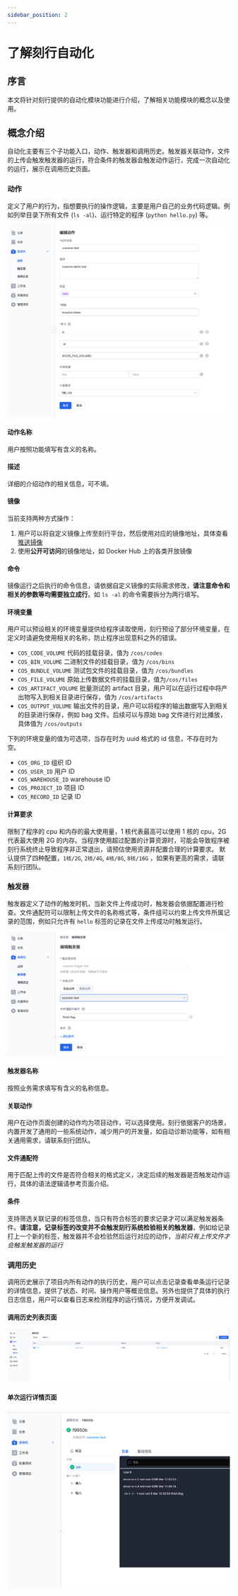 ```yaml
---
sidebar_position: 2
---
```


# 了解刻行自动化

## 序言

本文将针对刻行提供的自动化模块功能进行介绍，了解相关功能模块的概念以及使用。

## 概念介绍

自动化主要有三个子功能入口，动作、触发器和调用历史。触发器关联动作，文件的上传会触发触发器的运行，符合条件的触发器会触发动作运行，完成一次自动化的运行，展示在调用历史页面。

### 动作

定义了用户的行为，指想要执行的操作逻辑，主要是用户自己的业务代码逻辑。例如列举目录下所有文件 (`ls -al`)、运行特定的程序 (`python hello.py`) 等。

![create action](../img/action-create-action.png)

#### 动作名称
用户按照功能填写有含义的名称。

#### 描述
详细的介绍动作的相关信息，可不填。

#### 镜像
当前支持两种方式操作：

1. 用户可以将自定义镜像上传至刻行平台，然后使用对应的镜像地址，具体查看[推送镜像](https://docs.coscene.cn/docs/recipes/regression/image-management#2-%E6%8E%A8%E9%80%81%E9%95%9C%E5%83%8F)
2. 使用**公开可访问**的镜像地址，如 Docker Hub 上的各类开放镜像

#### 命令

镜像运行之后执行的命令信息，请依据自定义镜像的实际需求修改，**请注意命令和相关的参数等均需要独立成行**。如 `ls -al` 的命令需要拆分为两行填写。

#### 环境变量

用户可以预设相关的环境变量提供给程序读取使用，刻行预设了部分环境变量，在定义时请避免使用相关的名称，防止程序出现意料之外的错误。

* `COS_CODE_VOLUME` 代码的挂载目录，值为 `/cos/codes`
* `COS_BIN_VOLUME` 二进制文件的挂载目录，值为 `/cos/bins`
* `COS_BUNDLE_VOLUME` 测试包文件的挂载目录，值为 `/cos/bundles`
* `COS_FILE_VOLUME` 原始上传数据文件的挂载目录，值为`/cos/files`
* `COS_ARTIFACT_VOLUME` 批量测试的 artifact 目录，用户可以在运行过程中将产出物写入到相关目录进行保存，值为 `/cos/artifacts`
* `COS_OUTPUT_VOLUME` 输出文件的目录，用户可以将程序的输出数据写入到相关的目录进行保存，例如 bag 文件。后续可以与原始 bag 文件进行对比播放，具体值为 `/cos/outputs`

下列的环境变量的值为可选项，当存在时为 uuid 格式的 id 信息，不存在时为空。
* `COS_ORG_ID` 组织 ID
* `COS_USER_ID` 用户 ID
* `COS_WAREHOUSE_ID` warehouse ID
* `COS_PROJECT_ID` 项目 ID
* `COS_RECORD_ID` 记录 ID

#### 计算要求

限制了程序的 cpu 和内存的最大使用量，1 核代表最高可以使用 1 核的 cpu，2G 代表最大使用 2G 的内存。当程序使用超过配置的计算资源时，可能会导致程序被刻行系统终止导致程序非正常退出，请预估使用资源并配置合理的计算要求。
默认提供了四种配置，`1核/2G`, `2核/4G`, `4核/8G`, `8核/16G` ，如果有更高的需求，请联系刻行团队。

### 触发器

触发器定义了动作的触发时机，当新文件上传成功时，触发器会依据配置进行检查。文件通配符可以限制上传文件的名称格式等，条件组可以约束上传文件所属记录的范围，例如只允许有 `hello` 标签的记录在文件上传成功时触发运行。

![create trigger](../img/action-create-trigger.png)

#### 触发器名称

按照业务需求填写有含义的名称信息。

#### 关联动作

用户在动作页面创建的动作均为项目动作，可以选择使用。刻行依据客户的场景，内置开发了通用的一些系统动作，减少用户的开发量，如自动诊断功能等，如有相关通用需求，请联系刻行团队。

#### 文件通配符

用于匹配上传的文件是否符合相关的格式定义，决定后续的触发器是否触发动作运行，具体的语法逻辑请参考页面介绍。

#### 条件

支持筛选关联记录的标签信息，当只有符合标签的要求记录才可以满足触发器条件。**请注意，记录标签的改变并不会触发刻行系统检验相关的触发器**，例如给记录打上一个新的标签，触发器并不会检验然后运行对应的动作，*当前只有上传文件才会触发触发器的运行*

### 调用历史

调用历史展示了项目内所有动作的执行历史，用户可以点击记录查看单条运行记录的详情信息，提供了状态、时间、操作用户等概览信息。另外也提供了具体的执行日志信息，用户可以查看日志来检测程序的运行情况，方便开发调试。

#### 调用历史列表页面
![action runs](../img/action-runs.png)

#### 单次运行详情页面

![action run detail](../img/action-run-detail.png)
